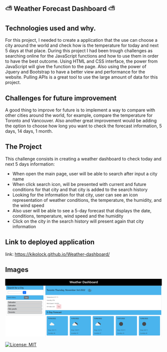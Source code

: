## ⛅ Weather Forecast Dashboard ⛅

## Technologies used and why.

For this project, I needed to create a application that the use can choose a city around the world and check how is the temperature for today and next 5 days at that place.
During this project I had been trough challenges as searching online for the JavaScript functions and how to use them in order to have the best outcome. Using HTML and CSS interface, the power from JavaScript will give the function to the page. Also using the power of Jquery and Bootstrap to have a better view and performance for the website. Pulling APIs is a great tool to use the large amount of data for this project.

## Challenges for future improvement

A good thing to improve for future is to implement a way to compare with other cities around the world, for example, compare the temperature for Toronto and Vancouver. Also another great improvement would be adding the option to choose how long you want to check the forecast information, 5 days, 14 days, 1 month.

## The Project

This challenge consists in creating a weather dashboard to check today and next 5 days information:

- When open the main page, user will be able to search after input a city name
- When click search icon, will be presented with current and future conditions for that city and that city is added to the search history
- Looking for the information for that city, user can see an icon representation of weather conditions, the temperature, the humidity, and the wind speed
- Also user will be able to see a 5-day forecast that displays the date, conditions, temperature, wind speed and the humidity
- Click on the city in the search history will present again that city information

## Link to deployed application

link: https://kikolock.github.io/Weather-dashboard/

## Images
![My Remote Image](https://github.com/Kikolock/Weather-dashboard/blob/main/assets/images/main%20page.PNG)

[![License: MIT](https://img.shields.io/badge/License-MIT-yellow.svg)](https://opensource.org/licenses/MIT)